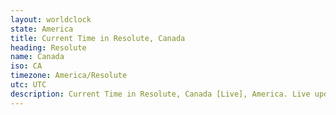 ```yaml
---
layout: worldclock
state: America
title: Current Time in Resolute, Canada
heading: Resolute
name: Canada
iso: CA
timezone: America/Resolute
utc: UTC
description: Current Time in Resolute, Canada [Live], America. Live update now time in Resolute, timezone America/Resolute, UTC, Country ISO code & Current Local Time.
---
```


